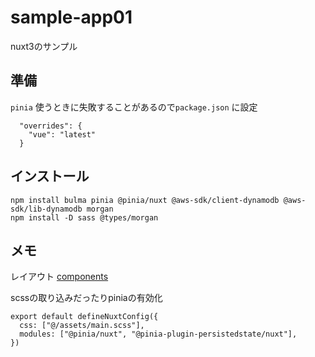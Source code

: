 # sample-app01

nuxt3のサンプル

## 準備

`pinia` 使うときに失敗することがあるので`package.json` に設定

```
  "overrides": {
    "vue": "latest"
  }
```


## インストール

```
npm install bulma pinia @pinia/nuxt @aws-sdk/client-dynamodb @aws-sdk/lib-dynamodb morgan
npm install -D sass @types/morgan
```

## メモ

レイアウト [components](https://nuxt.com/docs/getting-started/seo-meta#components)

scssの取り込みだったりpiniaの有効化

```
export default defineNuxtConfig({
  css: ["@/assets/main.scss"],
  modules: ["@pinia/nuxt", "@pinia-plugin-persistedstate/nuxt"],
})
```

